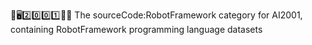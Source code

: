 🧠️🖥️2️⃣️0️⃣️0️⃣️1️⃣️💾️📜️ The sourceCode:RobotFramework category for AI2001, containing RobotFramework programming language datasets
